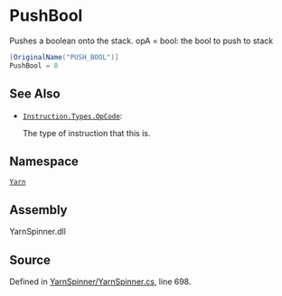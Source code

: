 # PushBool

Pushes a boolean onto the stack. opA = bool: the bool to push to stack

```csharp
[OriginalName("PUSH_BOOL")]
PushBool = 8
```

## See Also

* [`Instruction.Types.OpCode`](./): 

  The type of instruction that this is.

## Namespace

[`Yarn`](../)

## Assembly

YarnSpinner.dll

## Source

Defined in [YarnSpinner/YarnSpinner.cs](https://github.com/YarnSpinnerTool/YarnSpinner//blob/develop/YarnSpinner/YarnSpinner.cs#L698), line 698.


